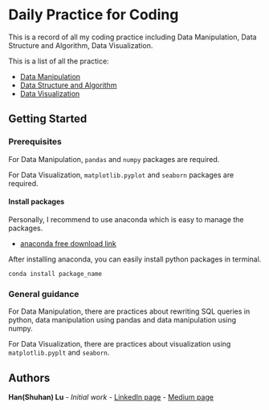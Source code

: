 # Daily Practice for Coding

This is a record of all my coding practice including Data Manipulation, Data Structure and Algorithm, Data Visualization.

This is a list of all the practice:
* [Data Manipulation](https://github.com/lush9516/Daily-Practice-for-Coding/tree/master/Data%20Manipulation%20Practice)
* [Data Structure and Algorithm](https://github.com/lush9516/Daily-Practice-for-Coding/tree/master/LeetCode_Algorithm%20and%20Data%20Structure)
* [Data Visualization](https://github.com/lush9516/Daily-Practice-for-Coding/tree/master/Data%20Visualization) 

## Getting Started

### Prerequisites

For Data Manipulation, `pandas` and `numpy` packages are required.

For Data Visualization, `matplotlib.pyplot` and `seaborn` packages are required.

#### Install packages

Personally, I recommend to use anaconda which is easy to manage the packages.
* [anaconda free download link](https://www.anaconda.com/distribution/#download-section)

After installing anaconda, you can easily install python packages in terminal. 
```
conda install package_name
```
### General guidance

For Data Manipulation, there are practices about rewriting SQL queries in python, data manipulation using pandas and data manipulation using numpy.

For Data Visualization, there are practices about visualization using `matplotlib.pyplt` and `seaborn`.

## Authors

**Han(Shuhan) Lu** - *Initial work* - [LinkedIn page](https://www.linkedin.com/in/shuhan-lu/) - [Medium page](https://medium.com/@lushuhan95)


